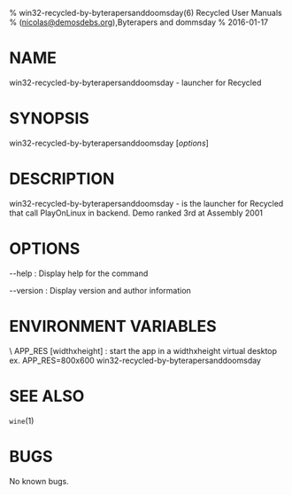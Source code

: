 % win32-recycled-by-byterapersanddoomsday(6) Recycled User Manuals
%  (nicolas@demosdebs.org),Byterapers and dommsday
% 2016-01-17

# NAME
win32-recycled-by-byterapersanddoomsday - launcher for Recycled

# SYNOPSIS
win32-recycled-by-byterapersanddoomsday [*options*]

# DESCRIPTION
win32-recycled-by-byterapersanddoomsday - is the launcher for Recycled that call PlayOnLinux in backend.
Demo ranked 3rd at Assembly 2001

# OPTIONS
\--help
:   Display help for the command

\--version
:   Display version and author information

# ENVIRONMENT VARIABLES
\ APP_RES [widthxheight]
:	start the app in a widthxheight virtual desktop  
	ex. APP_RES=800x600 win32-recycled-by-byterapersanddoomsday

# SEE ALSO
`wine`(1)

# BUGS
No known bugs.
